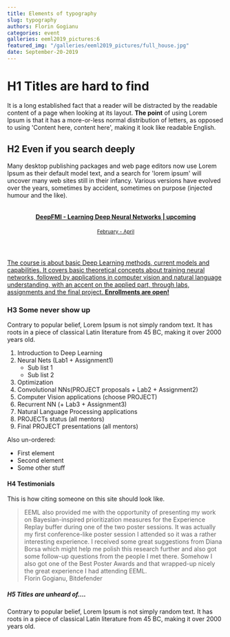```yaml
---
title: Elements of typography
slug: typography
authors: Florin Gogianu
categories: event
galleries: eeml2019_pictures:6
featured_img: "/galleries/eeml2019_pictures/full_house.jpg"
date: September-20-2019
---
```


# H1 Titles are hard to find

It is a long established fact that a reader will be distracted by the
readable content of a page when looking at its layout. **The point** of using
Lorem Ipsum is that it has a more-or-less normal distribution of letters, as
opposed to using 'Content here, content here', making it look like readable
English.

## H2 Even if you search deeply

Many desktop publishing packages and web page editors now use Lorem Ipsum as
their default model text, and a search for 'lorem ipsum' will uncover many
web sites still in their infancy. Various versions have evolved over the
years, sometimes by accident, sometimes on purpose (injected humour and the
like).

<div class="mo">
  <a href="/teaching/deep-fmi-2020/" class="mo__link">
    <img class="mo__img" src="/galleries/courses/thumb_unibuc.jpg" alt="">
    <header class="mo__header">
      <h4 class="mo__title">DeepFMI - Learning Deep Neural Networks |
      upcoming</h4>
      <small> February  - April </small>
    </header>
    <p class="mo__body"> The course is about basic Deep Learning methods, current models and capabilities. It covers basic theoretical concepts about training neural networks, followed by applications in computer vision and natural language understanding, with an accent on the applied part, through labs, assignments and the final project. <b>Enrollments are open!</b>
    </p>
  </a>
</div>

### H3 Some never show up

Contrary to popular belief, Lorem Ipsum is not simply random text. It has
roots in a piece of classical Latin literature from 45 BC, making it over
2000 years old.

1. Introduction to Deep Learning
2. Neural Nets (Lab1 + Assignment1)
   - Sub list 1
   - Sub list 2
3. Optimization
4. Convolutional NNs(PROJECT proposals + Lab2 + Assignment2)
5. Computer Vision applications (choose PROJECT)
6. Recurrent NN (+ Lab3 + Assignment3)
7. Natural Language Processing applications
8. PROJECTs status (all mentors)
9. Final PROJECT presentations (all mentors)

Also un-ordered:

- First element
- Second element
- Some other stuff

#### H4 Testimonials

This is how citing someone on this site should look like.

<blockquote>
EEML also provided me with the opportunity of presenting my work on
Bayesian-inspired prioritization measures for the Experience Replay buffer
during one of the two poster sessions. It was actually my first
conference-like poster session I attended so it was a rather interesting
experience. I received some great suggestions from Diana Borsa which might
help me polish this research further and also got some follow-up questions
from the people I met there. Somehow I also got one of the Best Poster Awards
and that wrapped-up nicely the great experience I had attending EEML.
<footer>
Florin Gogianu, Bitdefender
</footer>
</blockquote>

##### H5 Titles are unheard of....

Contrary to popular belief, Lorem Ipsum is not simply random text. It has
roots in a piece of classical Latin literature from 45 BC, making it over
2000 years old.
